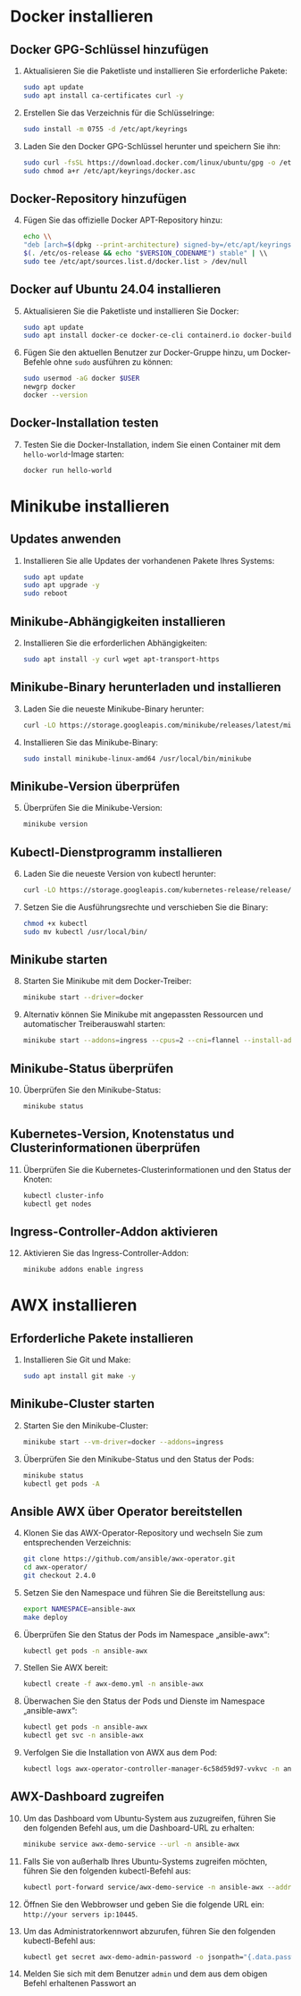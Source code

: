 # Docker installieren

## Docker GPG-Schlüssel hinzufügen

1. Aktualisieren Sie die Paketliste und installieren Sie erforderliche Pakete:
    ```sh
    sudo apt update
    sudo apt install ca-certificates curl -y
    ```

2. Erstellen Sie das Verzeichnis für die Schlüsselringe:
    ```sh
    sudo install -m 0755 -d /etc/apt/keyrings
    ```

3. Laden Sie den Docker GPG-Schlüssel herunter und speichern Sie ihn:
    ```sh
    sudo curl -fsSL https://download.docker.com/linux/ubuntu/gpg -o /etc/apt/keyrings/docker.asc
    sudo chmod a+r /etc/apt/keyrings/docker.asc
    ```

## Docker-Repository hinzufügen

4. Fügen Sie das offizielle Docker APT-Repository hinzu:
    ```sh
    echo \\
    "deb [arch=$(dpkg --print-architecture) signed-by=/etc/apt/keyrings/docker.asc] https://download.docker.com/linux/ubuntu \\
    $(. /etc/os-release && echo "$VERSION_CODENAME") stable" | \\
    sudo tee /etc/apt/sources.list.d/docker.list > /dev/null
    ```

## Docker auf Ubuntu 24.04 installieren

5. Aktualisieren Sie die Paketliste und installieren Sie Docker:
    ```sh
    sudo apt update
    sudo apt install docker-ce docker-ce-cli containerd.io docker-buildx-plugin docker-compose-plugin -y
    ```

6. Fügen Sie den aktuellen Benutzer zur Docker-Gruppe hinzu, um Docker-Befehle ohne `sudo` ausführen zu können:
    ```sh
    sudo usermod -aG docker $USER
    newgrp docker
    docker --version
    ```

## Docker-Installation testen

7. Testen Sie die Docker-Installation, indem Sie einen Container mit dem `hello-world`-Image starten:
    ```sh
    docker run hello-world
    ```

# Minikube installieren

## Updates anwenden

1. Installieren Sie alle Updates der vorhandenen Pakete Ihres Systems:
    ```sh
    sudo apt update
    sudo apt upgrade -y
    sudo reboot
    ```

## Minikube-Abhängigkeiten installieren

2. Installieren Sie die erforderlichen Abhängigkeiten:
    ```sh
    sudo apt install -y curl wget apt-transport-https
    ```

## Minikube-Binary herunterladen und installieren

3. Laden Sie die neueste Minikube-Binary herunter:
    ```sh
    curl -LO https://storage.googleapis.com/minikube/releases/latest/minikube-linux-amd64
    ```

4. Installieren Sie das Minikube-Binary:
    ```sh
    sudo install minikube-linux-amd64 /usr/local/bin/minikube
    ```

## Minikube-Version überprüfen

5. Überprüfen Sie die Minikube-Version:
    ```sh
    minikube version
    ```

## Kubectl-Dienstprogramm installieren

6. Laden Sie die neueste Version von kubectl herunter:
    ```sh
    curl -LO https://storage.googleapis.com/kubernetes-release/release/$(curl -s https://storage.googleapis.com/kubernetes-release/release/stable.txt)/bin/linux/amd64/kubectl
    ```

7. Setzen Sie die Ausführungsrechte und verschieben Sie die Binary:
    ```sh
    chmod +x kubectl
    sudo mv kubectl /usr/local/bin/
    ```

## Minikube starten

8. Starten Sie Minikube mit dem Docker-Treiber:
    ```sh
    minikube start --driver=docker
    ```

9. Alternativ können Sie Minikube mit angepassten Ressourcen und automatischer Treiberauswahl starten:
    ```sh
    minikube start --addons=ingress --cpus=2 --cni=flannel --install-addons=true --kubernetes-version=stable --memory=6g
    ```

## Minikube-Status überprüfen

10. Überprüfen Sie den Minikube-Status:
    ```sh
    minikube status
    ```

## Kubernetes-Version, Knotenstatus und Clusterinformationen überprüfen

11. Überprüfen Sie die Kubernetes-Clusterinformationen und den Status der Knoten:
    ```sh
    kubectl cluster-info
    kubectl get nodes
    ```

## Ingress-Controller-Addon aktivieren

12. Aktivieren Sie das Ingress-Controller-Addon:
    ```sh
    minikube addons enable ingress
    ```

# AWX installieren

## Erforderliche Pakete installieren

1. Installieren Sie Git und Make:
    ```sh
    sudo apt install git make -y
    ```

## Minikube-Cluster starten

2. Starten Sie den Minikube-Cluster:
    ```sh
    minikube start --vm-driver=docker --addons=ingress
    ```

3. Überprüfen Sie den Minikube-Status und den Status der Pods:
    ```sh
    minikube status
    kubectl get pods -A
    ```

## Ansible AWX über Operator bereitstellen

4. Klonen Sie das AWX-Operator-Repository und wechseln Sie zum entsprechenden Verzeichnis:
    ```sh
    git clone https://github.com/ansible/awx-operator.git
    cd awx-operator/
    git checkout 2.4.0
    ```

5. Setzen Sie den Namespace und führen Sie die Bereitstellung aus:
    ```sh
    export NAMESPACE=ansible-awx
    make deploy
    ```

6. Überprüfen Sie den Status der Pods im Namespace „ansible-awx“:
    ```sh
    kubectl get pods -n ansible-awx
    ```

7. Stellen Sie AWX bereit:
    ```sh
    kubectl create -f awx-demo.yml -n ansible-awx
    ```

8. Überwachen Sie den Status der Pods und Dienste im Namespace „ansible-awx“:
    ```sh
    kubectl get pods -n ansible-awx
    kubectl get svc -n ansible-awx
    ```

9. Verfolgen Sie die Installation von AWX aus dem Pod:
    ```sh
    kubectl logs awx-operator-controller-manager-6c58d59d97-vvkvc -n ansible-awx -f
    ```

## AWX-Dashboard zugreifen

10. Um das Dashboard vom Ubuntu-System aus zuzugreifen, führen Sie den folgenden Befehl aus, um die Dashboard-URL zu erhalten:
    ```sh
    minikube service awx-demo-service --url -n ansible-awx
    ```

11. Falls Sie von außerhalb Ihres Ubuntu-Systems zugreifen möchten, führen Sie den folgenden kubectl-Befehl aus:
    ```sh
    kubectl port-forward service/awx-demo-service -n ansible-awx --address 0.0.0.0 10445:80 &< /dev/null
    ```

12. Öffnen Sie den Webbrowser und geben Sie die folgende URL ein: `http://your servers ip:10445`.

13. Um das Administratorkennwort abzurufen, führen Sie den folgenden kubectl-Befehl aus:
    ```sh
    kubectl get secret awx-demo-admin-password -o jsonpath="{.data.password}" -n ansible-awx | base64 --decode; echo
    ```

14. Melden Sie sich mit dem Benutzer `admin` und dem aus dem obigen Befehl erhaltenen Passwort an